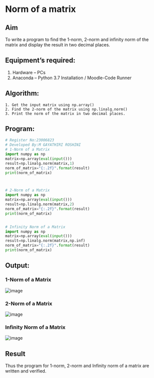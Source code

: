 # Norm of a matrix
## Aim
To write a program to find the 1-norm, 2-norm and infinity norm of the matrix and display the result in two decimal places.
## Equipment’s required:
1.	Hardware – PCs
2.	Anaconda – Python 3.7 Installation / Moodle-Code Runner
## Algorithm:
	1. Get the input matrix using np.array()   
    2. Find the 2-norm of the matrix using np.linalg.norm()
	3. Print the norm of the matrix in two decimal places.
## Program:
```Python
# Register No:23006823
# Developed By:M GAYATHIRI ROSHINI
# 1-Norm of a Matrix
import numpy as np
matrix=np.array(eval(input()))
result=np.linalg.norm(matrix,1)
norm_of_matrix="{:.2f}".format(result)
print(norm_of_matrix)



# 2-Norm of a Matrix
import numpy as np
matrix=np.array(eval(input()))
result=np.linalg.norm(matrix,2)
norm_of_matrix="{:.2f}".format(result)
print(norm_of_matrix)


# Infinity Norm of a Matrix
import numpy as np
matrix=np.array(eval(input()))
result=np.linalg.norm(matrix,np.inf)
norm_of_matrix="{:.2f}".format(result)
print(norm_of_matrix)
```
## Output:
### 1-Norm of a Matrix
![image](https://github.com/23006823/Norm-of-a-matrix/assets/138971409/cfd417bf-1c45-42fc-bda7-b9afe5cf08c0)

### 2-Norm of a Matrix
![image](https://github.com/23006823/Norm-of-a-matrix/assets/138971409/d4ad8e5d-4c98-4457-b60d-b1f1399e792f)

### Infinity Norm of a Matrix
![image](https://github.com/23006823/Norm-of-a-matrix/assets/138971409/b6095765-9f6b-43e8-a98b-f402d10667e5)

## Result
Thus the program for 1-norm, 2-norm and Infinity norm of a matrix are written and verified.

